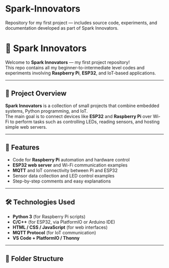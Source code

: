 # Spark-Innovators
Repository for my first project — includes source code, experiments, and documentation developed as part of Spark Innovators.


# 🌟 Spark Innovators

Welcome to **Spark Innovators** — my first project repository!  
This repo contains all my beginner-to-intermediate level codes and experiments involving **Raspberry Pi**, **ESP32**, and IoT-based applications.

---

## 🚀 Project Overview
**Spark Innovators** is a collection of small projects that combine embedded systems, Python programming, and IoT.  
The main goal is to connect devices like **ESP32** and **Raspberry Pi** over Wi-Fi to perform tasks such as controlling LEDs, reading sensors, and hosting simple web servers.

---

## 🧩 Features
- Code for **Raspberry Pi** automation and hardware control  
- **ESP32 web server** and Wi-Fi communication examples  
- **MQTT** and IoT connectivity between Pi and ESP32  
- Sensor data collection and LED control examples  
- Step-by-step comments and easy explanations  

---

## 🛠️ Technologies Used
- **Python 3** (for Raspberry Pi scripts)  
- **C/C++** (for ESP32, via PlatformIO or Arduino IDE)  
- **HTML / CSS / JavaScript** (for web interfaces)  
- **MQTT Protocol** (for IoT communication)  
- **VS Code + PlatformIO / Thonny**  

---

## 📁 Folder Structure

